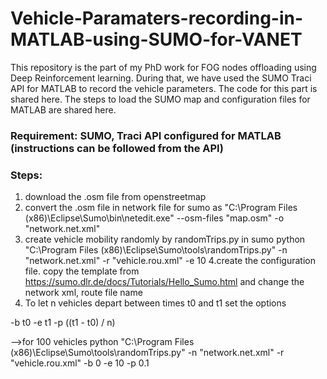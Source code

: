 # Vehicle-Paramaters-recording-in-MATLAB-using-SUMO-for-VANET

This repository is the part of my PhD work for FOG nodes offloading using Deep Reinforcement learning. During that, we have used the SUMO Traci API for MATLAB to record the vehicle parameters. The code for this part is shared here. The steps to load the SUMO map and configuration files for MATLAB are shared here.

### Requirement: SUMO, Traci API configured for MATLAB (instructions can be followed from the API)

### Steps: 
1. download the .osm file from openstreetmap 
2. convert the .osm file in network file for sumo as
"C:\Program Files (x86)\Eclipse\Sumo\bin\netedit.exe" --osm-files "map.osm" -o "network.net.xml"
3. create vehicle mobility randomly by randomTrips.py in sumo
python "C:\Program Files (x86)\Eclipse\Sumo\tools\randomTrips.py" -n "network.net.xml" -r "vehicle.rou.xml" -e 10
4.create the configuration file. copy the template from https://sumo.dlr.de/docs/Tutorials/Hello_Sumo.html and change the network xml, route file name
5. To let n vehicles depart between times t0 and t1 set the options

-b t0 -e t1 -p ((t1 - t0) / n)

-->for 100 vehicles 
python "C:\Program Files (x86)\Eclipse\Sumo\tools\randomTrips.py" -n "network.net.xml" -r "vehicle.rou.xml" -b 0 -e 10 -p 0.1
